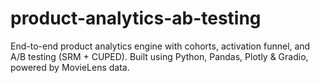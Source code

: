 # product-analytics-ab-testing
End-to-end product analytics engine with cohorts, activation funnel, and A/B testing (SRM + CUPED). Built using Python, Pandas, Plotly &amp; Gradio, powered by MovieLens data.
